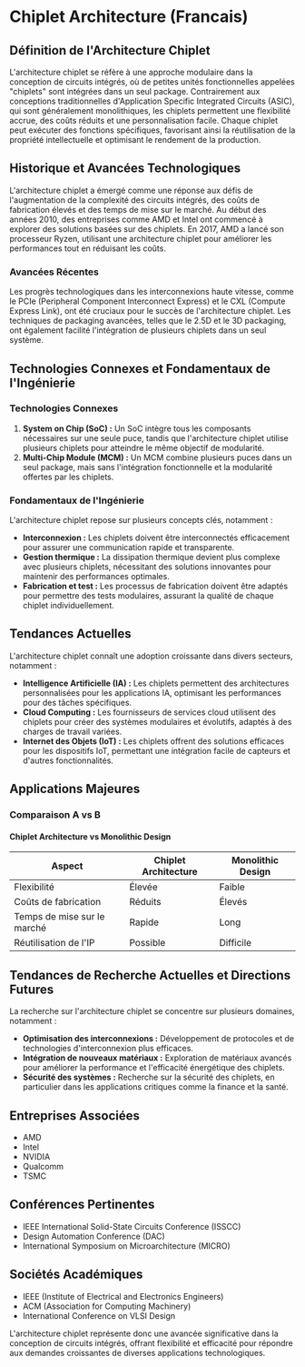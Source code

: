# Chiplet Architecture (Francais)

## Définition de l'Architecture Chiplet

L'architecture chiplet se réfère à une approche modulaire dans la conception de circuits intégrés, où de petites unités fonctionnelles appelées "chiplets" sont intégrées dans un seul package. Contrairement aux conceptions traditionnelles d'Application Specific Integrated Circuits (ASIC), qui sont généralement monolithiques, les chiplets permettent une flexibilité accrue, des coûts réduits et une personnalisation facile. Chaque chiplet peut exécuter des fonctions spécifiques, favorisant ainsi la réutilisation de la propriété intellectuelle et optimisant le rendement de la production.

## Historique et Avancées Technologiques

L'architecture chiplet a émergé comme une réponse aux défis de l'augmentation de la complexité des circuits intégrés, des coûts de fabrication élevés et des temps de mise sur le marché. Au début des années 2010, des entreprises comme AMD et Intel ont commencé à explorer des solutions basées sur des chiplets. En 2017, AMD a lancé son processeur Ryzen, utilisant une architecture chiplet pour améliorer les performances tout en réduisant les coûts.

### Avancées Récentes

Les progrès technologiques dans les interconnexions haute vitesse, comme le PCIe (Peripheral Component Interconnect Express) et le CXL (Compute Express Link), ont été cruciaux pour le succès de l'architecture chiplet. Les techniques de packaging avancées, telles que le 2.5D et le 3D packaging, ont également facilité l'intégration de plusieurs chiplets dans un seul système.

## Technologies Connexes et Fondamentaux de l'Ingénierie

### Technologies Connexes

1. **System on Chip (SoC) :** Un SoC intègre tous les composants nécessaires sur une seule puce, tandis que l'architecture chiplet utilise plusieurs chiplets pour atteindre le même objectif de modularité.
2. **Multi-Chip Module (MCM) :** Un MCM combine plusieurs puces dans un seul package, mais sans l'intégration fonctionnelle et la modularité offertes par les chiplets.

### Fondamentaux de l'Ingénierie

L'architecture chiplet repose sur plusieurs concepts clés, notamment :

- **Interconnexion :** Les chiplets doivent être interconnectés efficacement pour assurer une communication rapide et transparente.
- **Gestion thermique :** La dissipation thermique devient plus complexe avec plusieurs chiplets, nécessitant des solutions innovantes pour maintenir des performances optimales.
- **Fabrication et test :** Les processus de fabrication doivent être adaptés pour permettre des tests modulaires, assurant la qualité de chaque chiplet individuellement.

## Tendances Actuelles

L'architecture chiplet connaît une adoption croissante dans divers secteurs, notamment :

- **Intelligence Artificielle (IA) :** Les chiplets permettent des architectures personnalisées pour les applications IA, optimisant les performances pour des tâches spécifiques.
- **Cloud Computing :** Les fournisseurs de services cloud utilisent des chiplets pour créer des systèmes modulaires et évolutifs, adaptés à des charges de travail variées.
- **Internet des Objets (IoT) :** Les chiplets offrent des solutions efficaces pour les dispositifs IoT, permettant une intégration facile de capteurs et d'autres fonctionnalités.

## Applications Majeures

### Comparaison A vs B

#### Chiplet Architecture vs Monolithic Design

| Aspect                    | Chiplet Architecture   | Monolithic Design       |
|--------------------------|------------------------|-------------------------|
| Flexibilité              | Élevée                 | Faible                  |
| Coûts de fabrication     | Réduits                | Élevés                  |
| Temps de mise sur le marché | Rapide              | Long                    |
| Réutilisation de l'IP    | Possible               | Difficile               |

## Tendances de Recherche Actuelles et Directions Futures

La recherche sur l'architecture chiplet se concentre sur plusieurs domaines, notamment :

- **Optimisation des interconnexions :** Développement de protocoles et de technologies d'interconnexion plus efficaces.
- **Intégration de nouveaux matériaux :** Exploration de matériaux avancés pour améliorer la performance et l'efficacité énergétique des chiplets.
- **Sécurité des systèmes :** Recherche sur la sécurité des chiplets, en particulier dans les applications critiques comme la finance et la santé.

## Entreprises Associées

- AMD
- Intel
- NVIDIA
- Qualcomm
- TSMC

## Conférences Pertinentes

- IEEE International Solid-State Circuits Conference (ISSCC)
- Design Automation Conference (DAC)
- International Symposium on Microarchitecture (MICRO)

## Sociétés Académiques

- IEEE (Institute of Electrical and Electronics Engineers)
- ACM (Association for Computing Machinery)
- International Conference on VLSI Design

L'architecture chiplet représente donc une avancée significative dans la conception de circuits intégrés, offrant flexibilité et efficacité pour répondre aux demandes croissantes de diverses applications technologiques.